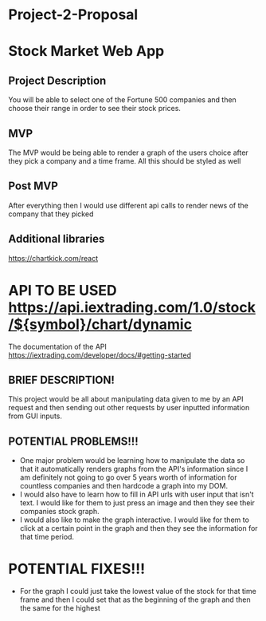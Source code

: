 # Project-2-Proposal
# Stock Market Web App
## Project Description 
You will be able to select one of the Fortune 500 companies and then choose their range in order to see their stock prices.

## MVP
The MVP would be being able to render a graph of the users choice after they pick a company and a time frame. All this should be styled as well
## Post MVP
After everything then I would use different api calls to render news of the company that they picked
## Additional libraries 
https://chartkick.com/react

# API TO BE USED https://api.iextrading.com/1.0/stock/${symbol}/chart/dynamic
The documentation of the API https://iextrading.com/developer/docs/#getting-started
## BRIEF DESCRIPTION! 
This project would be all about manipulating data given to me by an API request and then sending out other requests by user inputted information from GUI inputs. 

## POTENTIAL PROBLEMS!!!
+ One major problem would be learning how to manipulate the data so that it automatically renders graphs from the API's information since I am definitely not going to go over 5 years worth of information for countless companies and then hardcode a graph into my DOM. 
+ I would also have to learn how to fill in API urls with user input that isn't text. I would like for them to just press an image and then they see their companies stock graph. 
+ I would also like to make the graph interactive. I would like for them to click at a certain point in the graph and then they see the information for that time period.

# POTENTIAL FIXES!!!
+ For the graph I could just take the lowest value of the stock for that time frame and then I could set that as the beginning of the graph and then the same for the highest
